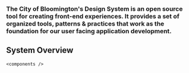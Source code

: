 ### The City of Bloomington's Design System is an open source tool for creating front-end experiences. It provides a set of organized tools, patterns & practices that work as the foundation for our user facing application development.

## System Overview

```
<components />
```
